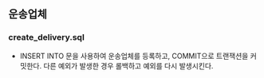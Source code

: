 ## 운송업체
### create_delivery.sql
- INSERT INTO 문을 사용하여 운송업체를 등록하고, COMMIT으로 트랜잭션을 커밋한다. 다른 예외가 발생한 경우 롤백하고 예외를 다시 발생시킨다.
